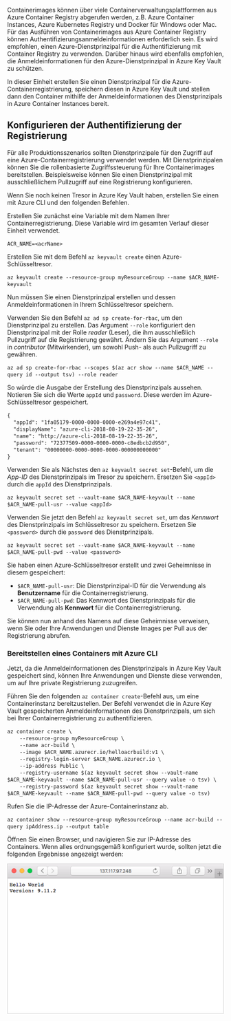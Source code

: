 Containerimages können über viele Containerverwaltungsplattformen aus Azure Container Registry abgerufen werden, z.B. Azure Container Instances, Azure Kubernetes Registry und Docker für Windows oder Mac. Für das Ausführen von Containerimages aus Azure Container Registry können Authentifizierungsanmeldeinformationen erforderlich sein. Es wird empfohlen, einen Azure-Dienstprinzipal für die Authentifizierung mit Container Registry zu verwenden. Darüber hinaus wird ebenfalls empfohlen, die Anmeldeinformationen für den Azure-Dienstprinzipal in Azure Key Vault zu schützen.

In dieser Einheit erstellen Sie einen Dienstprinzipal für die Azure-Containerregistrierung, speichern diesen in Azure Key Vault und stellen dann den Container mithilfe der Anmeldeinformationen des Dienstprinzipals in Azure Container Instances bereit.

## <a name="configure-registry-authentication"></a>Konfigurieren der Authentifizierung der Registrierung

Für alle Produktionsszenarios sollten Dienstprinzipale für den Zugriff auf eine Azure-Containerregistrierung verwendet werden. Mit Dienstprinzipalen können Sie die rollenbasierte Zugriffssteuerung für Ihre Containerimages bereitstellen. Beispielsweise können Sie einen Dienstprinzipal mit ausschließlichem Pullzugriff auf eine Registrierung konfigurieren.

Wenn Sie noch keinen Tresor in Azure Key Vault haben, erstellen Sie einen mit Azure CLI und den folgenden Befehlen.

Erstellen Sie zunächst eine Variable mit dem Namen Ihrer Containerregistrierung. Diese Variable wird im gesamten Verlauf dieser Einheit verwendet.

```azurecli
ACR_NAME=<acrName>
```

Erstellen Sie mit dem Befehl `az keyvault create` einen Azure-Schlüsseltresor.

```azurecli
az keyvault create --resource-group myResourceGroup --name $ACR_NAME-keyvault
```

Nun müssen Sie einen Dienstprinzipal erstellen und dessen Anmeldeinformationen in Ihrem Schlüsseltresor speichern.

Verwenden Sie den Befehl `az ad sp create-for-rbac`, um den Dienstprinzipal zu erstellen. Das Argument `--role` konfiguriert den Dienstprinzipal mit der Rolle *reader* (Leser), die ihm ausschließlich Pullzugriff auf die Registrierung gewährt. Ändern Sie das Argument `--role` in *contributor* (Mitwirkender), um sowohl Push- als auch Pullzugriff zu gewähren.

```azurecli
az ad sp create-for-rbac --scopes $(az acr show --name $ACR_NAME --query id --output tsv) --role reader
```

So würde die Ausgabe der Erstellung des Dienstprinzipals aussehen. Notieren Sie sich die Werte `appId` und `password`. Diese werden im Azure-Schlüsseltresor gespeichert.

```output
{
  "appId": "1fa05179-0000-0000-0000-e269a4e97c41",
  "displayName": "azure-cli-2018-08-19-22-35-26",
  "name": "http://azure-cli-2018-08-19-22-35-26",
  "password": "72377509-0000-0000-0000-c8edbcb2d950",
  "tenant": "00000000-0000-0000-0000-000000000000"
}
```

Verwenden Sie als Nächstes den `az keyvault secret set`-Befehl, um die *App-ID* des Dienstprinzipals im Tresor zu speichern. Ersetzen Sie `<appId>` durch die `appId` des Dienstprinzipals.

```azurecli
az keyvault secret set --vault-name $ACR_NAME-keyvault --name $ACR_NAME-pull-usr --value <appId>
```

Verwenden Sie jetzt den Befehl `az keyvault secret set`, um das *Kennwort* des Dienstprinzipals im Schlüsseltresor zu speichern. Ersetzen Sie `<password>` durch die `password` des Dienstprinzipals.

```azurecli
az keyvault secret set --vault-name $ACR_NAME-keyvault --name $ACR_NAME-pull-pwd --value <password>
```

Sie haben einen Azure-Schlüsseltresor erstellt und zwei Geheimnisse in diesem gespeichert:

* `$ACR_NAME-pull-usr`: Die Dienstprinzipal-ID für die Verwendung als **Benutzername** für die Containerregistrierung.
* `$ACR_NAME-pull-pwd`: Das Kennwort des Dienstprinzipals für die Verwendung als **Kennwort** für die Containerregistrierung.

Sie können nun anhand des Namens auf diese Geheimnisse verweisen, wenn Sie oder Ihre Anwendungen und Dienste Images per Pull aus der Registrierung abrufen.

### <a name="deploy-a-container-with-azure-cli"></a>Bereitstellen eines Containers mit Azure CLI

Jetzt, da die Anmeldeinformationen des Dienstprinzipals in Azure Key Vault gespeichert sind, können Ihre Anwendungen und Dienste diese verwenden, um auf Ihre private Registrierung zuzugreifen.

Führen Sie den folgenden `az container create`-Befehl aus, um eine Containerinstanz bereitzustellen. Der Befehl verwendet die in Azure Key Vault gespeicherten Anmeldeinformationen des Dienstprinzipals, um sich bei Ihrer Containerregistrierung zu authentifizieren.

```azurecli
az container create \
    --resource-group myResourceGroup \
    --name acr-build \
    --image $ACR_NAME.azurecr.io/helloacrbuild:v1 \
    --registry-login-server $ACR_NAME.azurecr.io \
    --ip-address Public \
    --registry-username $(az keyvault secret show --vault-name $ACR_NAME-keyvault --name $ACR_NAME-pull-usr --query value -o tsv) \
    --registry-password $(az keyvault secret show --vault-name $ACR_NAME-keyvault --name $ACR_NAME-pull-pwd --query value -o tsv)
```

Rufen Sie die IP-Adresse der Azure-Containerinstanz ab.

```azurecli
az container show --resource-group myResourceGroup --name acr-build --query ipAddress.ip --output table
```

Öffnen Sie einen Browser, und navigieren Sie zur IP-Adresse des Containers. Wenn alles ordnungsgemäß konfiguriert wurde, sollten jetzt die folgenden Ergebnisse angezeigt werden:

![Beispiel-Web-App mit dem Text „Hello World“](../media/hello.png)

